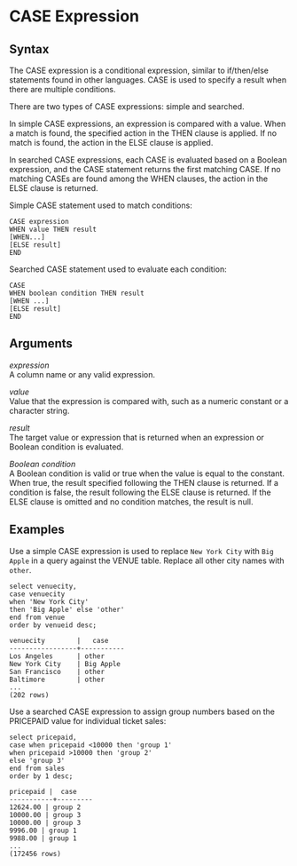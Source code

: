 # CASE Expression<a name="r_CASE_function"></a>

## Syntax<a name="r_CASE_function-syntax"></a>

The CASE expression is a conditional expression, similar to if/then/else statements found in other languages\. CASE is used to specify a result when there are multiple conditions\.

There are two types of CASE expressions: simple and searched\.

 In simple CASE expressions, an expression is compared with a value\. When a match is found, the specified action in the THEN clause is applied\. If no match is found, the action in the ELSE clause is applied\.

In searched CASE expressions, each CASE is evaluated based on a Boolean expression, and the CASE statement returns the first matching CASE\. If no matching CASEs are found among the WHEN clauses, the action in the ELSE clause is returned\.

Simple CASE statement used to match conditions:

```
CASE expression
WHEN value THEN result
[WHEN...]
[ELSE result]
END
```

Searched CASE statement used to evaluate each condition:

```
CASE
WHEN boolean condition THEN result
[WHEN ...]
[ELSE result]
END
```

## Arguments<a name="r_CASE_function-arguments"></a>

 *expression*   
A column name or any valid expression\.

 *value*   
Value that the expression is compared with, such as a numeric constant or a character string\.

 *result*   
The target value or expression that is returned when an expression or Boolean condition is evaluated\.

 *Boolean condition*   
A Boolean condition is valid or true when the value is equal to the constant\. When true, the result specified following the THEN clause is returned\. If a condition is false, the result following the ELSE clause is returned\. If the ELSE clause is omitted and no condition matches, the result is null\.

## Examples<a name="r_CASE_function-examples"></a>

Use a simple CASE expression is used to replace `New York City` with `Big Apple` in a query against the VENUE table\. Replace all other city names with `other`\.

```
select venuecity,
case venuecity
when 'New York City'
then 'Big Apple' else 'other'
end from venue
order by venueid desc;

venuecity        |   case
-----------------+-----------
Los Angeles      | other
New York City    | Big Apple
San Francisco    | other
Baltimore        | other
...
(202 rows)
```

Use a searched CASE expression to assign group numbers based on the PRICEPAID value for individual ticket sales:

```
select pricepaid,
case when pricepaid <10000 then 'group 1'
when pricepaid >10000 then 'group 2'
else 'group 3'
end from sales
order by 1 desc;

pricepaid |  case
-----------+---------
12624.00 | group 2
10000.00 | group 3
10000.00 | group 3
9996.00 | group 1
9988.00 | group 1
...
(172456 rows)
```